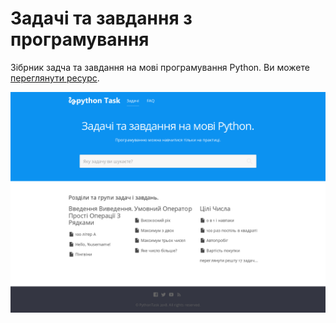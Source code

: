 # Задачі та завдання з програмування

Зібрник задча та завдання на мові програмування Python. Ви можете [переглянути ресурс](https://pythontask.github.io/).

![Base template screenshot](images/_screenshot.png)
